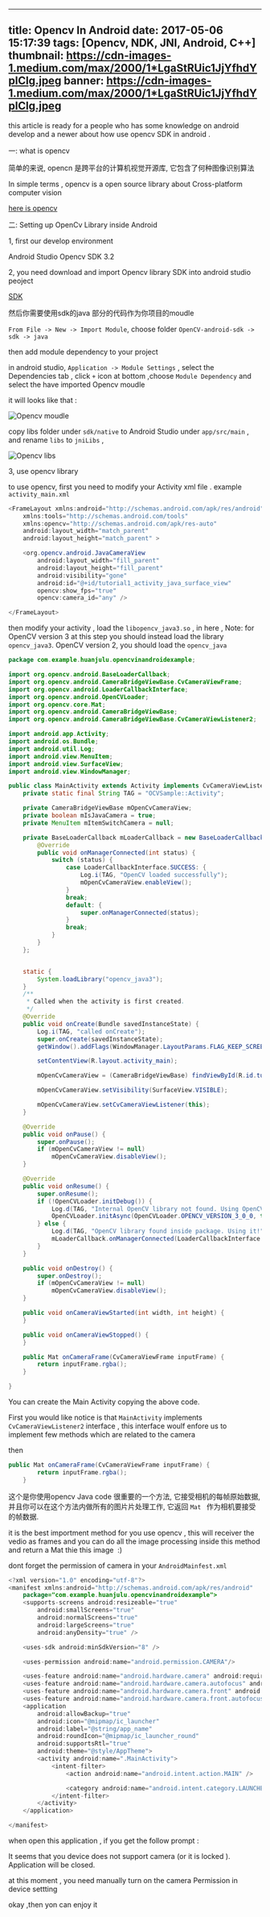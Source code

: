 
---
title: Opencv In Android
date: 2017-05-06 15:17:39
tags: [Opencv, NDK, JNI, Android, C++]
thumbnail: https://cdn-images-1.medium.com/max/2000/1*LgaStRUic1JjYfhdYplClg.jpeg
banner: https://cdn-images-1.medium.com/max/2000/1*LgaStRUic1JjYfhdYplClg.jpeg
---

this article is ready for a people  who has some knowledge on android develop and a newer about how use opencv SDK in android .

一: what is opencv 

简单的来说,  opencn 是跨平台的计算机视觉开源库, 它包含了何种图像识别算法

In simple terms , opencv is a open source library about Cross-platform computer vision 

[here is opencv ](https://developer.android.com/ndk/downloads/index.html?hl=zh-cn)

<!-- more -->

二: Setting up OpenCv Library inside Android 

1, first our develop environment

Android Studio 
Opencv SDK 3.2

2, you need download and import Opencv library SDK into android studio peoject 

[SDK](http://opencv.org/opencv-3-2.html)

然后你需要使用sdk的java 部分的代码作为你项目的moudle

 `From File -> New -> Import Module`, choose folder `OpenCV-android-sdk -> sdk -> java ` 

then add module dependency to your project

in android studio, `Application -> Module Settings` , select the Dependencies tab , click  `+` icon at bottom ,choose `Module Dependency` and select the have imported Opencv moudle 

it will looks like that :

![Opencv moudle](http://opd7g7we7.bkt.clouddn.com/WX20170508-162944.png)

copy libs folder under `sdk/native` to Android Studio under  `app/src/main` , and rename  `libs` to `jniLibs` , 

![Opencv libs](http://opd7g7we7.bkt.clouddn.com/opecv2.png)

3, use opencv library 

to use opencv, first you need to modify your Activity xml file . example  `activity_main.xml`

``` java
<FrameLayout xmlns:android="http://schemas.android.com/apk/res/android"
    xmlns:tools="http://schemas.android.com/tools"
    xmlns:opencv="http://schemas.android.com/apk/res-auto"
    android:layout_width="match_parent"
    android:layout_height="match_parent" >

    <org.opencv.android.JavaCameraView
        android:layout_width="fill_parent"
        android:layout_height="fill_parent"
        android:visibility="gone"
        android:id="@+id/tutorial1_activity_java_surface_view"
        opencv:show_fps="true"
        opencv:camera_id="any" />

</FrameLayout>
```

then modify your activity , load the `libopencv_java3.so` , in here , Note: for OpenCV version 3 at this step you should instead load the library `opencv_java3`.  OpenCV version 2, you should load the `opencv_java`



``` java
package com.example.huanjulu.opencvinandroidexample;

import org.opencv.android.BaseLoaderCallback;
import org.opencv.android.CameraBridgeViewBase.CvCameraViewFrame;
import org.opencv.android.LoaderCallbackInterface;
import org.opencv.android.OpenCVLoader;
import org.opencv.core.Mat;
import org.opencv.android.CameraBridgeViewBase;
import org.opencv.android.CameraBridgeViewBase.CvCameraViewListener2;

import android.app.Activity;
import android.os.Bundle;
import android.util.Log;
import android.view.MenuItem;
import android.view.SurfaceView;
import android.view.WindowManager;

public class MainActivity extends Activity implements CvCameraViewListener2 {
    private static final String TAG = "OCVSample::Activity";

    private CameraBridgeViewBase mOpenCvCameraView;
    private boolean mIsJavaCamera = true;
    private MenuItem mItemSwitchCamera = null;

    private BaseLoaderCallback mLoaderCallback = new BaseLoaderCallback(this) {
        @Override
        public void onManagerConnected(int status) {
            switch (status) {
                case LoaderCallbackInterface.SUCCESS: {
                    Log.i(TAG, "OpenCV loaded successfully");
                    mOpenCvCameraView.enableView();
                }
                break;
                default: {
                    super.onManagerConnected(status);
                }
                break;
            }
        }
    };


    static {
        System.loadLibrary("opencv_java3");
    }
    /**
     * Called when the activity is first created.
     */
    @Override
    public void onCreate(Bundle savedInstanceState) {
        Log.i(TAG, "called onCreate");
        super.onCreate(savedInstanceState);
        getWindow().addFlags(WindowManager.LayoutParams.FLAG_KEEP_SCREEN_ON);

        setContentView(R.layout.activity_main);

        mOpenCvCameraView = (CameraBridgeViewBase) findViewById(R.id.tutorial1_activity_java_surface_view);

        mOpenCvCameraView.setVisibility(SurfaceView.VISIBLE);

        mOpenCvCameraView.setCvCameraViewListener(this);
    }

    @Override
    public void onPause() {
        super.onPause();
        if (mOpenCvCameraView != null)
            mOpenCvCameraView.disableView();
    }

    @Override
    public void onResume() {
        super.onResume();
        if (!OpenCVLoader.initDebug()) {
            Log.d(TAG, "Internal OpenCV library not found. Using OpenCV Manager for initialization");
            OpenCVLoader.initAsync(OpenCVLoader.OPENCV_VERSION_3_0_0, this, mLoaderCallback);
        } else {
            Log.d(TAG, "OpenCV library found inside package. Using it!");
            mLoaderCallback.onManagerConnected(LoaderCallbackInterface.SUCCESS);
        }
    }

    public void onDestroy() {
        super.onDestroy();
        if (mOpenCvCameraView != null)
            mOpenCvCameraView.disableView();
    }

    public void onCameraViewStarted(int width, int height) {
    }

    public void onCameraViewStopped() {
    }

    public Mat onCameraFrame(CvCameraViewFrame inputFrame) {
        return inputFrame.rgba();
    }

}

```

You can create the Main Activity copying the above code. 

First you would like notice is that `MainActivity` implements  `CvCameraViewListener2` interface , this interface woulf enfore us to implement few methods which are related to  the camera 

then 

``` java
public Mat onCameraFrame(CvCameraViewFrame inputFrame) {
        return inputFrame.rgba();
    }

```

这个是你使用opencv Java code 很重要的一个方法, 它接受相机的每帧原始数据, 并且你可以在这个方法内做所有的图片片处理工作, 它返回 `Mat `  作为相机要接受的帧数据.

it is the best importment method for you use opencv , this will receiver the vedio as frames and you can do all the image processing inside this method and return a Mat thie this image  :)


dont forget the permission of camera in your `AndroidMainfest.xml` 

``` java
<?xml version="1.0" encoding="utf-8"?>
<manifest xmlns:android="http://schemas.android.com/apk/res/android"
    package="com.example.huanjulu.opencvinandroidexample">
    <supports-screens android:resizeable="true"
        android:smallScreens="true"
        android:normalScreens="true"
        android:largeScreens="true"
        android:anyDensity="true" />

    <uses-sdk android:minSdkVersion="8" />

    <uses-permission android:name="android.permission.CAMERA"/>

    <uses-feature android:name="android.hardware.camera" android:required="false"/>
    <uses-feature android:name="android.hardware.camera.autofocus" android:required="false"/>
    <uses-feature android:name="android.hardware.camera.front" android:required="false"/>
    <uses-feature android:name="android.hardware.camera.front.autofocus" android:required="false"/>
    <application
        android:allowBackup="true"
        android:icon="@mipmap/ic_launcher"
        android:label="@string/app_name"
        android:roundIcon="@mipmap/ic_launcher_round"
        android:supportsRtl="true"
        android:theme="@style/AppTheme">
        <activity android:name=".MainActivity">
            <intent-filter>
                <action android:name="android.intent.action.MAIN" />

                <category android:name="android.intent.category.LAUNCHER" />
            </intent-filter>
        </activity>
    </application>

</manifest>
```

when open this application , if you get the follow prompt :

It seems that you device does not support camera (or it is locked ). Application will be closed.

at this moment , you need manually turn on the camera Permission in device settting 

okay ,then yon can enjoy it 







